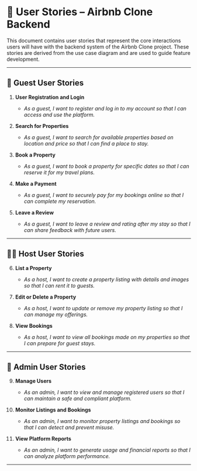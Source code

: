# 📘 User Stories – Airbnb Clone Backend

This document contains user stories that represent the core interactions users will have with the backend system of the Airbnb Clone project. These stories are derived from the use case diagram and are used to guide feature development.

---

## 👤 Guest User Stories

1. **User Registration and Login**
   - *As a guest, I want to register and log in to my account so that I can access and use the platform.*

2. **Search for Properties**
   - *As a guest, I want to search for available properties based on location and price so that I can find a place to stay.*

3. **Book a Property**
   - *As a guest, I want to book a property for specific dates so that I can reserve it for my travel plans.*

4. **Make a Payment**
   - *As a guest, I want to securely pay for my bookings online so that I can complete my reservation.*

5. **Leave a Review**
   - *As a guest, I want to leave a review and rating after my stay so that I can share feedback with future users.*

---

## 🧑‍💼 Host User Stories

6. **List a Property**
   - *As a host, I want to create a property listing with details and images so that I can rent it to guests.*

7. **Edit or Delete a Property**
   - *As a host, I want to update or remove my property listing so that I can manage my offerings.*

8. **View Bookings**
   - *As a host, I want to view all bookings made on my properties so that I can prepare for guest stays.*

---

## 👮 Admin User Stories

9. **Manage Users**
   - *As an admin, I want to view and manage registered users so that I can maintain a safe and compliant platform.*

10. **Monitor Listings and Bookings**
    - *As an admin, I want to monitor property listings and bookings so that I can detect and prevent misuse.*

11. **View Platform Reports**
    - *As an admin, I want to generate usage and financial reports so that I can analyze platform performance.*

---